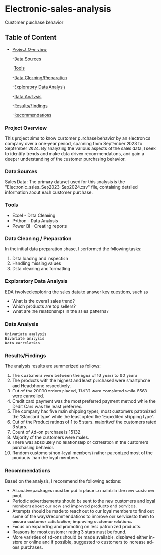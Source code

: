 # Electronic-sales-analysis
Customer purchase behavior 

## Table of Content
- [Project Overview](#project-overview) 

   -[Data Sources](#data-sources)  

    -[Tools](#tools)

   -[Data Cleaning/Preparation](#data-cleaning-/-preparation)

   -[Exploratory Data Analysis](#exploratory-data-analysis)

   -[Data Analysis](#data-analysis)

    -[Results/Findings](#results-/-findings)

   -[Recommendations](#recommendations)


###  Project Overview 
This project aims to know customer purchase behavior by an electronics company over a one-year period, spanning from September 2023 to September 2024. By analyzing the various aspects of the sales data, I seek to identify trends and make data driven recommendations, and gain a deeper understanding of the customer purchasing behavior.


###  Data Sources
Sales Data:  The primary dataset used for this analysis is the "Electronic_sales_Sep2023-Sep2024.csv" file, containing detailed information about each customer purchase.


###   Tools
- Excel   -  Data Cleaning 
- Python  -  Data Analysis
- Power BI  - Creating reports


###   Data Cleaning / Preparation
In the initial data  preparation phase, I performed the following tasks:
1.  Data loading and Inspection
2. Handling missing values
3. Data cleaning and formatting


###   Exploratory Data Analysis
EDA involved exploring the sales data to answer key questions, such as
-  What is the overall sales trend?
-  Which products are  top sellers?
-  What are the relationships in the sales patterns?


###  Data Analysis
``` Python
Univariate analysis
Bivariate analysis
Data correlation
```


###  Results/Findings
The analysis results are summerized as follows:
1. The customers were between the ages of 18 years to 80 years
2. The products with the highest and least purchased were smartphone and Headphone respectively.
3. Out of the 20000 orders placed, 13432 were completed while 6568 were cancelled.
4. Credit card payment was the most preferred payment method while the Dedit  Card was the least preferred.
5. The company had five main shipping types;  most customers patronized    the 'Standard type' while the least opted the 'Expedited shipping type'.
6. Out of the Product ratings of  1 to 5 stars, majorityof the customers rated 3 stars.
7. Count of Ad-on purchase is 15132.
8. Majority of the customers were males.
9. There was absolutely no relationship or correlation in the customers purchasing behavior.
10. Random customers(non-loyal members) rather patronized most of the products than the loyal members.


###  Recommendations
Based on the analysis, I recommend the following actions:
-   Attractive packages must be put in place to maintain the new customer pool.
-   Periodic advertisements should be sent to the new customers and loyal members about our new and improved products and services. 
- Attempts should be made to reach out to our loyal members to find out some of the ways/recommendations to improve our servicesto them to ensure customer satisfaction; improving customer relations.
-  Focus on expanding  and promoting on less patronized products.
-   Reasons for most customer rating  3 stars must be found.
-   More varieties of ad-ons should be made available, displayed  either in-store or online and if possible, suggested to customers to increase ad-ons purchases.
